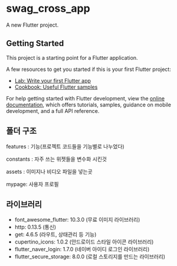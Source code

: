 # swag_cross_app

A new Flutter project.

## Getting Started

This project is a starting point for a Flutter application.

A few resources to get you started if this is your first Flutter project:

- [Lab: Write your first Flutter app](https://docs.flutter.dev/get-started/codelab)
- [Cookbook: Useful Flutter samples](https://docs.flutter.dev/cookbook)

For help getting started with Flutter development, view the
[online documentation](https://docs.flutter.dev/), which offers tutorials,
samples, guidance on mobile development, and a full API reference.

## 폴더 구조

features : 기능(프로젝트 코드들을 기능별로 나누었다)

constants : 자주 쓰는 위젯들을 변수화 시킨것

assets : 이미지나 비디오 파일을 넣는곳

mypage: 사용자 프로필

## 라이브러리

- font_awesome_flutter: 10.3.0 (무료 이미지 라이브러리)
- http: 0.13.5 (통신)
- get: 4.6.5 (라우트, 상태관리 등 기능)
- cupertino_icons: 1.0.2 (안드로이드 스타일 아이콘 라이브러리)
- flutter_naver_login: 1.7.0 (네이버 아이디 로그인 라이브러리)
- flutter_secure_storage: 8.0.0 (로컬 스토리지를 만드는 라이브러리)
